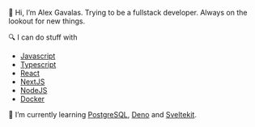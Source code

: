 👋 Hi, I’m Alex Gavalas. Trying to be a fullstack developer. Always on the lookout for new things.

🔍 I can do stuff with 
    
- [Javascript](https://developer.mozilla.org/en-US/docs/Web/JavaScript)
- [Typescript](https://www.typescriptlang.org/)
- [React](https://reactjs.org/)
- [NextJS](https://nextjs.org/)
- [NodeJS](https://nodejs.org/en/)
- [Docker](https://www.docker.com/)

🌱 I’m currently learning [PostgreSQL](https://www.postgresql.org/), [Deno](https://deno.land/) and [Sveltekit](https://kit.svelte.dev/).
